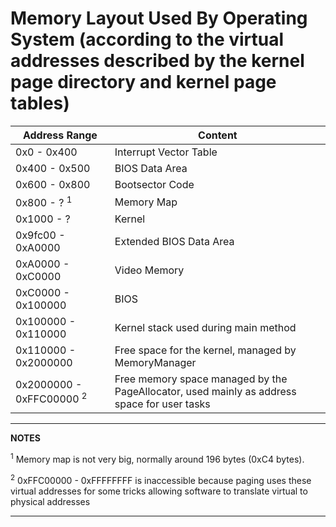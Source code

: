# Memory Layout Used By Operating System (according to the virtual addresses described by the kernel page directory and kernel page tables)

| Address Range | Content |
|-|-|
| 0x0 - 0x400 | Interrupt Vector Table |
| 0x400 - 0x500 | BIOS Data Area |
| 0x600 - 0x800 | Bootsector Code |
| 0x800 - ? <sup>1</sup> | Memory Map |
| 0x1000 - ? | Kernel |
| 0x9fc00 - 0xA0000 | Extended BIOS Data Area |
| 0xA0000 - 0xC0000 | Video Memory |
| 0xC0000 - 0x100000 | BIOS |
| 0x100000 - 0x110000 | Kernel stack used during main method |
| 0x110000 - 0x2000000 | Free space for the kernel, managed by MemoryManager |
| 0x2000000 - 0xFFC00000 <sup>2</sup> | Free memory space managed by the PageAllocator, used mainly as address space for user tasks |

---
**NOTES**

<sup>1</sup> Memory map is not very big, normally around 196 bytes (0xC4 bytes).

<sup>2</sup> 0xFFC00000 - 0xFFFFFFFF is inaccessible because paging uses these virtual addresses for some tricks allowing software to translate virtual to physical addresses

---